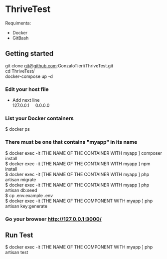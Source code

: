 # ThriveTest
Requimenta:
- Docker
- GitBash

## Getting started

git clone git@github.com:GonzaloTieri/ThriveTest.git </br>
cd ThriveTest/ </br>
docker-compose up -d </br>
### Edit your host file   
- Add next line  </br>
 127.0.0.1  &nbsp; &nbsp;  0.0.0.0 </br>
### List your Docker containers
$ docker ps </br>
### There must be one that contains "myapp" in its name
$ docker exec -it [THE NAME OF THE CONTAINER WITH myapp ] composer install </br>
$ docker exec -it [THE NAME OF THE CONTAINER WITH myapp ] npm install </br>
$ docker exec -it [THE NAME OF THE CONTAINER WITH myapp ] php artisan migrate </br>
$ docker exec -it [THE NAME OF THE CONTAINER WITH myapp ] php artisan db:seed </br>
$ cp .env.example .env </br>
$ docker exec -it [THE NAME OF THE COMPONENT WITH myapp ]  php artisan key:generate </br>

### Go your browser http://127.0.0.1:3000/

## Run Test
$ docker exec -it [THE NAME OF THE COMPONENT WITH myapp ]  php artisan test </br>



